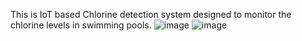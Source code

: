 This is IoT based Chlorine detection system designed to monitor the chlorine levels in swimming pools.
![image](https://github.com/harshith7422/IoT-based-chlorine-detection-System/assets/89782073/37ebe2fc-ce71-4ee6-92ca-a3c18cf895b8)
![image](https://github.com/harshith7422/IoT-based-chlorine-detection-System/assets/89782073/f8bee905-768d-4b48-ab34-a15b2a7992dc)
